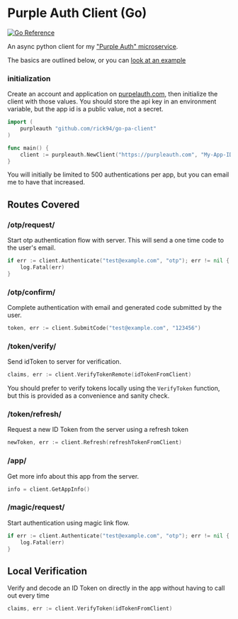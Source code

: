 # Purple Auth Client (Go)
[![Go Reference](https://pkg.go.dev/badge/pkgs.go.dev/github.com/rickh94/go-pa-client.svg)](https://pkg.go.dev/pkgs.go.dev/github.com/rickh94/go-pa-client)

An async python client for my ["Purple Auth"
microservice](https://purpleauth.com).

The basics are outlined below, or you can [look at an example](https://github.com/rickh94/go-pa-client/tree/main/example)


### initialization

Create an account and application on [purpelauth.com](https://purpleauth.com),
then initialize the client with those values. You should store the api key in an
environment variable, but the app id is a public value, not a secret.

```go
import (
    purpleauth "github.com/rick94/go-pa-client"
)

func main() {
    client := purpleauth.NewClient("https://purpleauth.com", "My-App-ID", "My-API-Key")
}
```

You will initially be limited to 500 authentications per app, but you can email
me to have that increased.

## Routes Covered

### /otp/request/

Start otp authentication flow with server. This will send a one time code to
the user's email.

```go
if err := client.Authenticate("test@example.com", "otp"); err != nil {
    log.Fatal(err)
}
```

### /otp/confirm/

Complete authentication with email and generated code submitted by the user.

```go
token, err := client.SubmitCode("test@example.com", "123456")
```

### /token/verify/

Send idToken to server for verification.

```go
claims, err := client.VerifyTokenRemote(idTokenFromClient)
```

You should prefer to verify tokens locally using the `VerifyToken` function, but
this is provided as a convenience and sanity check.

### /token/refresh/

Request a new ID Token from the server using a refresh token

```go
newToken, err := client.Refresh(refreshTokenFromClient)
```


### /app/

Get more info about this app from the server.

```go
info = client.GetAppInfo()
```


### /magic/request/

Start authentication using magic link flow.

```go
if err := client.Authenticate("test@example.com", "otp"); err != nil {
    log.Fatal(err)
}
```


## Local Verification

Verify and decode an ID Token on directly in the app without having to
call out every time

```go
claims, err := client.VerifyToken(idTokenFromClient)
```


